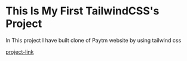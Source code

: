 # This Is My First TailwindCSS's Project

In This project I have built clone of Paytm website by
using tailwind css 

[project-link](http://abhihshekjadhav.netlify.app)